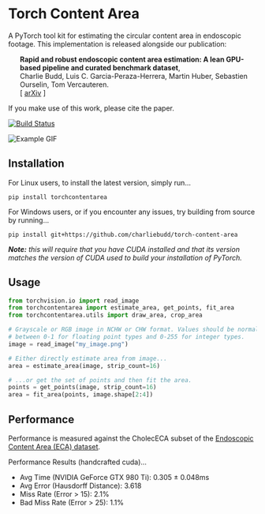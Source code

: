 # Torch Content Area
A PyTorch tool kit for estimating the circular content area in endoscopic footage. This implementation is released alongside our publication:

<ul><b>Rapid and robust endoscopic content area estimation: A lean GPU-based pipeline and curated benchmark dataset</b>,<br>
    Charlie Budd, Luis C. Garcia-Peraza-Herrera, Martin Huber, Sebastien Ourselin, Tom Vercauteren.<br>
    [ <a href="https://arxiv.org/abs/2210.14771">arXiv</a> ]
</ul>

If you make use of this work, please cite the paper.

[![Build Status](https://github.com/charliebudd/torch-content-area/actions/workflows/build.yml/badge.svg)](https://github.com/charliebudd/torch-content-area/actions/workflows/build.yml)

![Example GIF](example.gif?raw=true)

## Installation
For Linux users, to install the latest version, simply run...
```
pip install torchcontentarea
```
For Windows users, or if you encounter any issues, try building from source by running...
```
pip install git+https://github.com/charliebudd/torch-content-area
```
***Note:*** *this will require that you have CUDA installed and that its version matches the version of CUDA used to build your installation of PyTorch.*

## Usage
```python
from torchvision.io import read_image
from torchcontentarea import estimate_area, get_points, fit_area
from torchcontentarea.utils import draw_area, crop_area

# Grayscale or RGB image in NCHW or CHW format. Values should be normalised 
# between 0-1 for floating point types and 0-255 for integer types.
image = read_image("my_image.png")

# Either directly estimate area from image...
area = estimate_area(image, strip_count=16)

# ...or get the set of points and then fit the area.
points = get_points(image, strip_count=16)
area = fit_area(points, image.shape[2:4])
```

## Performance
Performance is measured against the CholecECA subset of the [Endoscopic Content Area (ECA) dataset](https://github.com/charliebudd/eca-dataset).
<!-- performance stats start -->

Performance Results (handcrafted cuda)...
- Avg Time (NVIDIA GeForce GTX 980 Ti): 0.305 ± 0.048ms
- Avg Error (Hausdorff Distance): 3.618
- Miss Rate (Error > 15): 2.1%
- Bad Miss Rate (Error > 25): 1.1% 
<!-- performance stats end -->

